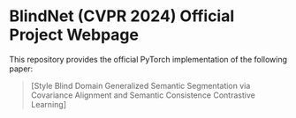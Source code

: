 # BlindNet (CVPR 2024) Official Project Webpage
This repository provides the official PyTorch implementation of the following paper:
> [Style Blind Domain Generalized Semantic Segmentation via Covariance Alignment and Semantic Consistence Contrastive Learning]
